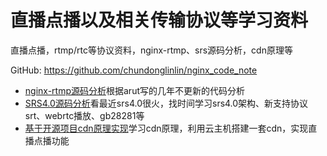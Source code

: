 # 直播点播以及相关传输协议等学习资料
直播点播，rtmp/rtc等协议资料，nginx-rtmp、srs源码分析，cdn原理等

GitHub:  https://github.com/chundonglinlin/nginx_code_note

* [nginx-rtmp源码分析]根据arut写的几年不更新的代码分析
* [SRS4.0源码分析]看最近srs4.0很火，找时间学习srs4.0架构、新支持协议srt、webrtc播放、gb28281等
* [基于开源项目cdn原理实现]学习cdn原理，利用云主机搭建一套cdn，实现直播点播功能

[nginx-rtmp源码分析]:doc/nginx/nginx-rtmp/nginx_rtmp_note.md
[SRS4.0源码分析]:doc/srs/srs4.0/srs.md
[基于开源项目cdn原理实现]:doc/cdn/live_vod_cdn.md

